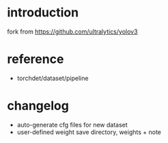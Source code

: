 # introduction
fork from https://github.com/ultralytics/yolov3

# reference
- torchdet/dataset/pipeline

# changelog
- auto-generate cfg files for new dataset
- user-defined weight save directory, weights + note